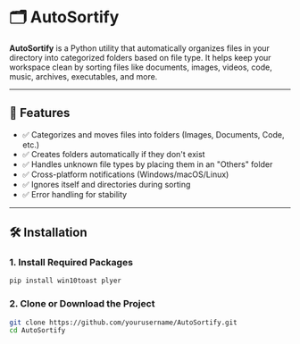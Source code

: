 # 🗂️ AutoSortify

**AutoSortify** is a Python utility that automatically organizes files in your directory into categorized folders based on file type. It helps keep your workspace clean by sorting files like documents, images, videos, code, music, archives, executables, and more.

---

## 📌 Features

- ✅ Categorizes and moves files into folders (Images, Documents, Code, etc.)
- ✅ Creates folders automatically if they don't exist
- ✅ Handles unknown file types by placing them in an "Others" folder
- ✅ Cross-platform notifications (Windows/macOS/Linux)
- ✅ Ignores itself and directories during sorting
- ✅ Error handling for stability

---

## 🛠️ Installation

### 1. Install Required Packages

```bash
pip install win10toast plyer

```

### 2. Clone or Download the Project

```bash
git clone https://github.com/yourusername/AutoSortify.git
cd AutoSortify
```



